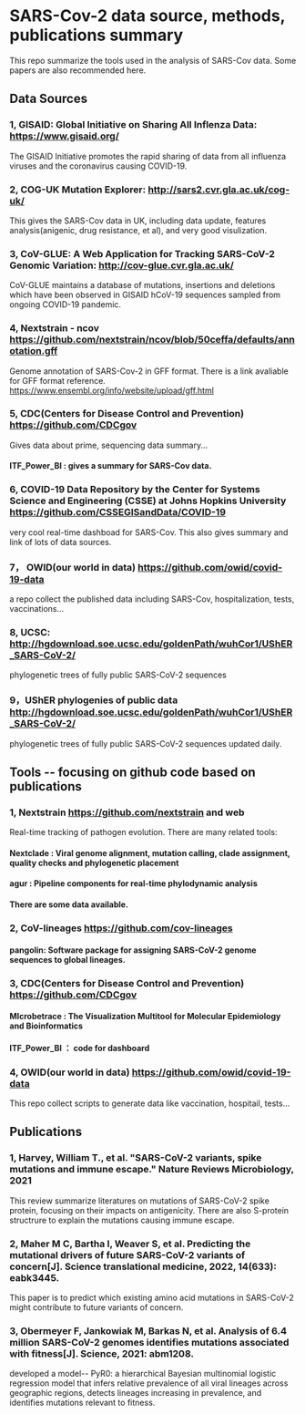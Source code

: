 # SARS-Cov-2 data source, methods, publications summary 
This repo summarize the tools used in the analysis of SARS-Cov data. Some papers are also recommended here. 


## Data Sources
### 1, GISAID: Global Initiative on Sharing All Inflenza Data: https://www.gisaid.org/
The GISAID Initiative promotes the rapid sharing of data from all influenza viruses and the coronavirus causing COVID-19. 

### 2, COG-UK Mutation Explorer: http://sars2.cvr.gla.ac.uk/cog-uk/ 
This gives the SARS-Cov data in UK, including data update, features analysis(anigenic, drug resistance, et al), and very good visulization. 

### 3, CoV-GLUE: A Web Application for Tracking SARS-CoV-2 Genomic Variation: http://cov-glue.cvr.gla.ac.uk/ 
CoV-GLUE maintains a database of mutations, insertions and deletions which have been observed in GISAID hCoV-19 sequences sampled from ongoing COVID-19 pandemic. 

### 4, Nextstrain - ncov https://github.com/nextstrain/ncov/blob/50ceffa/defaults/annotation.gff 
Genome annotation of SARS-Cov-2 in GFF format. 
There is a link avaliable for GFF format reference. https://www.ensembl.org/info/website/upload/gff.html

### 5, CDC(Centers for Disease Control and Prevention) https://github.com/CDCgov 
Gives data about prime, sequencing data summary...
#### ITF_Power_BI : gives a summary for SARS-Cov data. 

### 6, COVID-19 Data Repository by the Center for Systems Science and Engineering (CSSE) at Johns Hopkins University  https://github.com/CSSEGISandData/COVID-19 
very cool real-time dashboad for SARS-Cov. This also gives summary and link of lots of data sources. 

### 7， OWID(our world in data) https://github.com/owid/covid-19-data
a repo collect the published data including SARS-Cov, hospitalization, tests, vaccinations...

### 8, UCSC: http://hgdownload.soe.ucsc.edu/goldenPath/wuhCor1/UShER_SARS-CoV-2/ 
phylogenetic trees of fully public SARS-CoV-2 sequences

### 9，UShER phylogenies of public data  http://hgdownload.soe.ucsc.edu/goldenPath/wuhCor1/UShER_SARS-CoV-2/ 
phylogenetic trees of fully public SARS-CoV-2 sequences updated daily.


## Tools -- focusing on github code based on publications
### 1, Nextstrain https://github.com/nextstrain  and web 
Real-time tracking of pathogen evolution. 
There are many related tools:
#### Nextclade : Viral genome alignment, mutation calling, clade assignment, quality checks and phylogenetic placement
#### agur : Pipeline components for real-time phylodynamic analysis 
#### There are some data available. 

### 2, CoV-lineages https://github.com/cov-lineages 
#### pangolin: Software package for assigning SARS-CoV-2 genome sequences to global lineages.

### 3, CDC(Centers for Disease Control and Prevention) https://github.com/CDCgov 
#### MIcrobetrace : The Visualization Multitool for Molecular Epidemiology and Bioinformatics 
#### ITF_Power_BI ： code for dashboard 

### 4, OWID(our world in data) https://github.com/owid/covid-19-data
This repo collect scripts to generate data like vaccination, hospitail, tests... 



## Publications
### 1, Harvey, William T., et al. "SARS-CoV-2 variants, spike mutations and immune escape." Nature Reviews Microbiology, 2021
This review summarize literatures on mutations of SARS-CoV-2 spike protein, focusing on their impacts on antigenicity. There are also S-protein structrure to explain the mutations causing immune escape. 

### 2, Maher M C, Bartha I, Weaver S, et al. Predicting the mutational drivers of future SARS-CoV-2 variants of concern[J]. Science translational medicine, 2022, 14(633): eabk3445.
This paper is to predict which existing amino acid mutations in SARS-CoV-2 might contribute to future variants of concern.

### 3, Obermeyer F, Jankowiak M, Barkas N, et al. Analysis of 6.4 million SARS-CoV-2 genomes identifies mutations associated with fitness[J]. Science, 2021: abm1208.
developed a model-- PyR0: a hierarchical Bayesian multinomial logistic regression model that infers relative prevalence of all viral lineages across geographic regions, detects lineages increasing in prevalence, and identifies mutations relevant to fitness.
